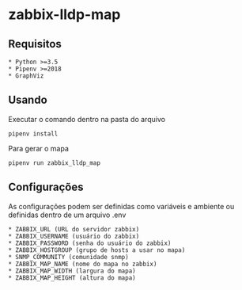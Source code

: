 # zabbix-lldp-map

## Requisitos
	* Python >=3.5
	* Pipenv >=2018
	* GraphViz

## Usando

Executar o comando dentro na pasta do arquivo

	pipenv install

Para gerar o mapa

	pipenv run zabbix_lldp_map

## Configurações

As configurações podem ser definidas como variáveis e ambiente ou definidas dentro de um arquivo .env

	* ZABBIX_URL (URL do servidor zabbix)
	* ZABBIX_USERNAME (usuário do zabbix)
	* ZABBIX_PASSWORD (senha do usuário do zabbix)
	* ZABBIX_HOSTGROUP (grupo de hosts a usar no mapa)
	* SNMP_COMMUNITY (comunidade snmp)
	* ZABBIX_MAP_NAME (nome do mapa no zabbix)
	* ZABBIX_MAP_WIDTH (largura do mapa)
	* ZABBIX_MAP_HEIGHT (altura do mapa)
